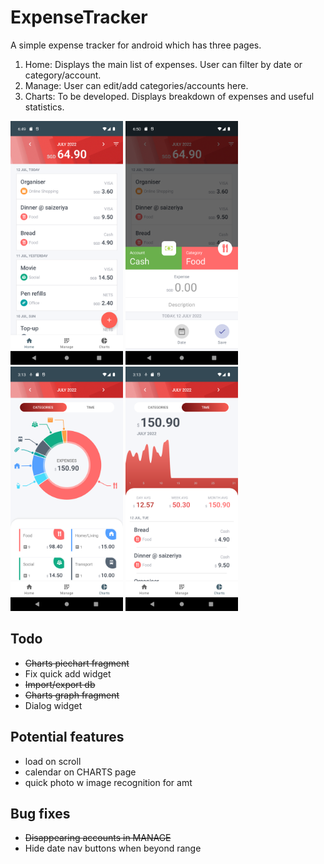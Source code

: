 # ExpenseTracker
A simple expense tracker for android which has three pages.
1. Home: Displays the main list of expenses. User can filter by date or category/account.
2. Manage: User can edit/add categories/accounts here.
3. Charts: To be developed. Displays breakdown of expenses and useful statistics.

<img src="https://github.com/rachung2510/ExpenseTracker/blob/master/screenshots/screenshot-home.png?raw=true" alt="Home Page" width="180" /> <img src="https://github.com/rachung2510/ExpenseTracker/blob/master/screenshots/screenshot-expense.png?raw=true" alt="Add expense" width="180" /> <img src="https://github.com/rachung2510/ExpenseTracker/blob/master/screenshots/screenshot-piechart.png?raw=true" alt="Piechart" width="180" /> <img src="https://github.com/rachung2510/ExpenseTracker/blob/master/screenshots/screenshot-graph.png?raw=true" alt="Graph of expenses over time" width="180" />

## Todo
- ~~Charts piechart fragment~~
- Fix quick add widget
- ~~Import/export db~~
- ~~Charts graph fragment~~
- Dialog widget

## Potential features
- load on scroll
- calendar on CHARTS page
- quick photo w image recognition for amt

## Bug fixes
- ~~Disappearing accounts in MANAGE~~
- Hide date nav buttons when beyond range

